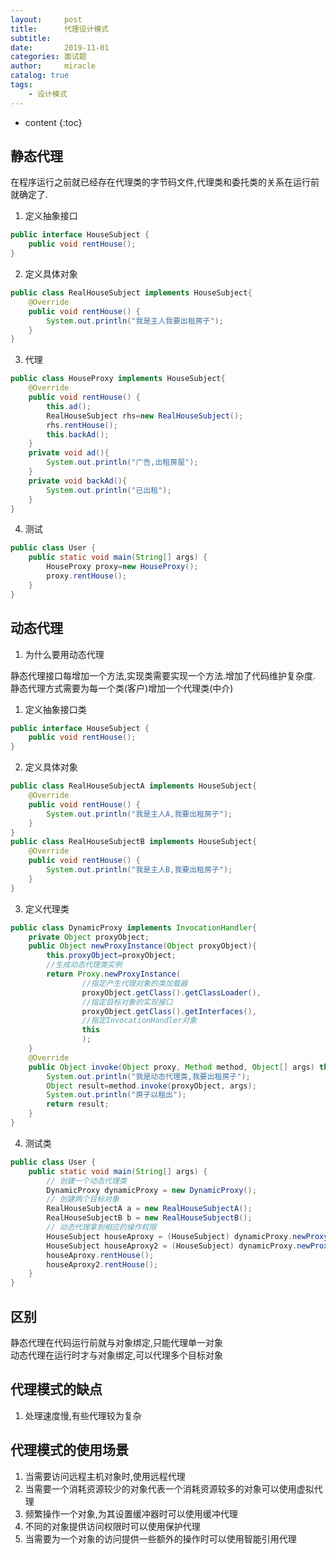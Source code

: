 ```yaml
---
layout:     post
title:      代理设计模式
subtitle:   
date:       2019-11-01
categories: 面试题
author:     miracle
catalog: true
tags:
    - 设计模式
---
```


* content
{:toc}
## 静态代理
在程序运行之前就已经存在代理类的字节码文件,代理类和委托类的关系在运行前就确定了.  

1. 定义抽象接口

```java
public interface HouseSubject {
	public void rentHouse();
}
```

2. 定义具体对象

```java
public class RealHouseSubject implements HouseSubject{
	@Override
	public void rentHouse() {
		System.out.println("我是主人我要出租房子");	
	}
}
```
3. 代理

```java
public class HouseProxy implements HouseSubject{
	@Override
	public void rentHouse() {
		this.ad();
		RealHouseSubject rhs=new RealHouseSubject();
		rhs.rentHouse();
		this.backAd();
	}
	private void ad(){
		System.out.println("广告,出租房屋");
	}
	private void backAd(){
		System.out.println("已出租");
	}
}
```

4. 测试

```java
public class User {
	public static void main(String[] args) {
		HouseProxy proxy=new HouseProxy();
		proxy.rentHouse();
	}
}
```

## 动态代理

1. 为什么要用动态代理

静态代理接口每增加一个方法,实现类需要实现一个方法.增加了代码维护复杂度.
静态代理方式需要为每一个类(客户)增加一个代理类(中介)

1. 定义抽象接口类

```java
public interface HouseSubject {
	public void rentHouse();
}
```

2. 定义具体对象

```java
public class RealHouseSubjectA implements HouseSubject{
	@Override
	public void rentHouse() {
		System.out.println("我是主人A,我要出租房子");
	}
}
public class RealHouseSubjectB implements HouseSubject{
	@Override
	public void rentHouse() {
		System.out.println("我是主人B,我要出租房子");
	}
}
```

3. 定义代理类

```java
public class DynamicProxy implements InvocationHandler{
	private Object proxyObject;
	public Object newProxyInstance(Object proxyObject){
		this.proxyObject=proxyObject;
		//生成动态代理类实例
		return Proxy.newProxyInstance(
				//指定产生代理对象的类加载器
				proxyObject.getClass().getClassLoader(),
				//指定目标对象的实现接口
				proxyObject.getClass().getInterfaces(),
				//指定InvocationHandler对象
				this
				);
	}
	@Override
	public Object invoke(Object proxy, Method method, Object[] args) throws Throwable {
		System.out.println("我是动态代理类,我要出租房子");
		Object result=method.invoke(proxyObject, args);
		System.out.println("房子以租出");
		return result;		
	}
}
```

4. 测试类

```java
public class User {
	public static void main(String[] args) {
		// 创建一个动态代理类
		DynamicProxy dynamicProxy = new DynamicProxy();
		// 创建两个目标对象
		RealHouseSubjectA a = new RealHouseSubjectA();
		RealHouseSubjectB b = new RealHouseSubjectB();
		// 动态代理拿到相应的操作权限
		HouseSubject houseAproxy = (HouseSubject) dynamicProxy.newProxyInstance(a);
		HouseSubject houseAproxy2 = (HouseSubject) dynamicProxy.newProxyInstance(b);
		houseAproxy.rentHouse();
		houseAproxy2.rentHouse();
	}
}
```

## 区别

静态代理在代码运行前就与对象绑定,只能代理单一对象  
动态代理在运行时才与对象绑定,可以代理多个目标对象

## 代理模式的缺点

1. 处理速度慢,有些代理较为复杂

## 代理模式的使用场景

1. 当需要访问远程主机对象时,使用远程代理
2. 当需要一个消耗资源较少的对象代表一个消耗资源较多的对象可以使用虚拟代理
3. 频繁操作一个对象,为其设置缓冲器时可以使用缓冲代理
4. 不同的对象提供访问权限时可以使用保护代理
5. 当需要为一个对象的访问提供一些额外的操作时可以使用智能引用代理


